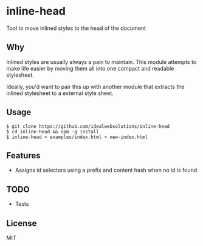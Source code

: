 # inline-head

Tool to move inlined styles to the head of the document

## Why
Inlined styles are usually always a pain to maintain. This module attempts to make life easier by moving them all into one compact and readable stylesheet. 

Ideally, you'd want to pair this up with another module that extracts the inlined stylesheet to a external style sheet.

## Usage
    
    $ git clone https://github.com/idealwebsolutions/inline-head
    $ cd inline-head && npm -g install
    $ inline-head < examples/index.html > new-index.html

## Features
- Assigns id selectors using a prefix and content hash when no id is found

## TODO
- Tests

## License
MIT
